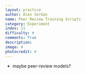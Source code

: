 ```yaml
---
layout: practice
author: Alex Serban
name: Peer Review Training Scripts
category: Experiment
index: 11
difficulty: #
comments: True
description:
image: #
photocredit: #
---
```


- maybe peer-review models?